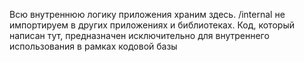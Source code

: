 Всю внутреннюю логику приложения храним здесь.
/internal не импортируем в других приложениях и библиотеках. 
Код, который написан тут, предназначен исключительно для внутреннего использования 
в рамках кодовой базы